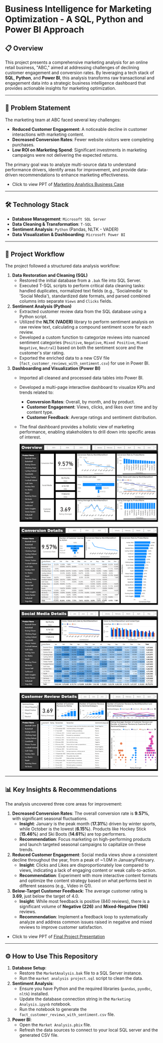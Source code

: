 # Business Intelligence for Marketing Optimization - A SQL, Python and Power BI Approach

## 📋 Overview

This project presents a comprehensive marketing analysis for an online retail business, "ABC," aimed at addressing challenges of declining customer engagement and conversion rates. By leveraging a tech stack of **SQL**, **Python**, and **Power BI**, this analysis transforms raw transactional and engagement data into a strategic business intelligence dashboard that provides actionable insights for marketing optimization.

---

## 🎯 Problem Statement

The marketing team at ABC faced several key challenges:
* **Reduced Customer Engagement**: A noticeable decline in customer interactions with marketing content.
* **Decreased Conversion Rates**: Fewer website visitors were completing purchases.
* **Low ROI on Marketing Spend**: Significant investments in marketing campaigns were not delivering the expected returns.

The primary goal was to analyze multi-source data to understand performance drivers, identify areas for improvement, and provide data-driven recommendations to enhance marketing effectiveness.

* Click to view PPT of [Marketing Analytics Business Case](https://docs.google.com/presentation/d/1m_RtSiJlbTaU3c4Wh914w7tsWluGFDoV/edit?usp=sharing&ouid=101950897602007881120&rtpof=true&sd=true)

---

## 🛠️ Technology Stack

* **Database Management**: `Microsoft SQL Server`
* **Data Cleaning & Transformation**: `T-SQL`
* **Sentiment Analysis**: `Python` (Pandas, NLTK - VADER)
* **Data Visualization & Dashboarding**: `Microsoft Power BI`

---

## 📂 Project Workflow

The project followed a structured data analysis workflow:

1.  **Data Restoration and Cleaning (SQL)**
    * Restored the initial database from a `.bak` file into SQL Server.
    * Executed T-SQL scripts to perform critical data cleaning tasks: handled duplicates, normalized text fields (e.g., 'Socialmedia' to 'Social Media'), standardized date formats, and parsed combined columns into separate `Views` and `Clicks` fields.
2.  **Sentiment Analysis (Python)**
    * Extracted customer review data from the SQL database using a Python script.
    * Utilized the **NLTK (VADER)** library to perform sentiment analysis on raw review text, calculating a compound sentiment score for each review.
    * Developed a custom function to categorize reviews into nuanced sentiment categories (`Positive`, `Negative`, `Mixed Positive`, `Mixed Negative`, `Neutral`) based on both the sentiment score and the customer's star rating.
    * Exported the enriched data to a new CSV file (`fact_customer_reviews_with_sentiment.csv`) for use in Power BI.
3.  **Dashboarding and Visualization (Power BI)**
    * Imported all cleaned and processed data tables into Power BI.
    * Developed a multi-page interactive dashboard to visualize KPIs and trends related to:
        * **Conversion Rates**: Overall, by month, and by product.
        * **Customer Engagement**: Views, clicks, and likes over time and by content type.
        * **Customer Feedback**: Average ratings and sentiment distribution.
    * The final dashboard provides a holistic view of marketing performance, enabling stakeholders to drill down into specific areas of interest.
      
      ![Overview Dashboard Page](Overview.png)
      
      ![Conversion Details Dashboard Page](Conversion_details.png)
      
      ![Social Media Details Dashboard Page](Social_Media_Details.png)
      
      ![Customer Review Details Dashboard Page](Customer_Review_Details.png)
---

## 📊 Key Insights & Recommendations

The analysis uncovered three core areas for improvement:

1.  **Decreased Conversion Rates**: The overall conversion rate is **9.57%**, with significant seasonal fluctuations.
    * **Insight**: January is the peak month (**17.31%**) driven by winter sports, while October is the lowest (**6.15%**). Products like Hockey Stick (**15.46%**) and Ski Boots (**14.61%**) are top performers.
    * **Recommendation**: Focus marketing on high-performing products and launch targeted seasonal campaigns to capitalize on these trends.
2.  **Reduced Customer Engagement**: Social media views show a consistent decline throughout the year, from a peak of ~1.0M in January/February.
    * **Insight**: Clicks and Likes are disproportionately low compared to views, indicating a lack of engaging content or weak calls-to-action.
    * **Recommendation**: Experiment with more interactive content formats and optimize the content strategy based on what performs best in different seasons (e.g., Video in Q1).
3.  **Below-Target Customer Feedback**: The average customer rating is **3.69**, just below the target of 4.0.
    * **Insight**: While most feedback is positive (840 reviews), there is a significant volume of **Negative (226)** and **Mixed-Negative (196)** reviews.
    * **Recommendation**: Implement a feedback loop to systematically analyze and address common issues raised in negative and mixed reviews to improve customer satisfaction.

* Click to view PPT of [Final Project Presentation](https://docs.google.com/presentation/d/17mlEg0e2uDpr1qqe2jbhLFj546NSWGkD/edit?usp=sharing&ouid=101950897602007881120&rtpof=true&sd=true)

---

## ⚙️ How to Use This Repository

1.  **Database Setup**:
    * Restore the `MarketAnalysis.bak` file to a SQL Server instance.
    * Run the `market analysis project.sql` script to clean the data.
2.  **Sentiment Analysis**:
    * Ensure you have Python and the required libraries (`pandas`, `pyodbc`, `nltk`) installed.
    * Update the database connection string in the `Marketing Analysis.ipynb` notebook.
    * Run the notebook to generate the `fact_customer_reviews_with_sentiment.csv` file.
3.  **Power BI**:
    * Open the `Market Analysis.pbix` file.
    * Refresh the data sources to connect to your local SQL server and the generated CSV file.
